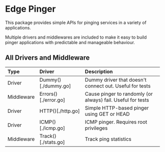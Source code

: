 # Edge Pinger

This package provides simple APIs for pinging services in a variety of applications.

Multiple drivers and middlewares are included to make it easy to build pinger applications with predictable and manageable behaviour.

## All Drivers and Middleware

| Type | Driver | Description |
|:-----|:-------|:------------|
| Driver | Dummy()[./dummy.go] | Dummy driver that doesn't connect out. Useful for tests |
| Middleware | Errors()[./error.go] | Cause pinger to randomly (or always) fail. Useful for tests |
| Driver | HTTP()[./http.go] | Simple HTTP-based pinger using GET or HEAD |
| Driver | ICMP()[./icmp.go] | ICMP pinger. Requires root privileges |
| Middleware | Track()[./stats.go] | Track ping statistics |
